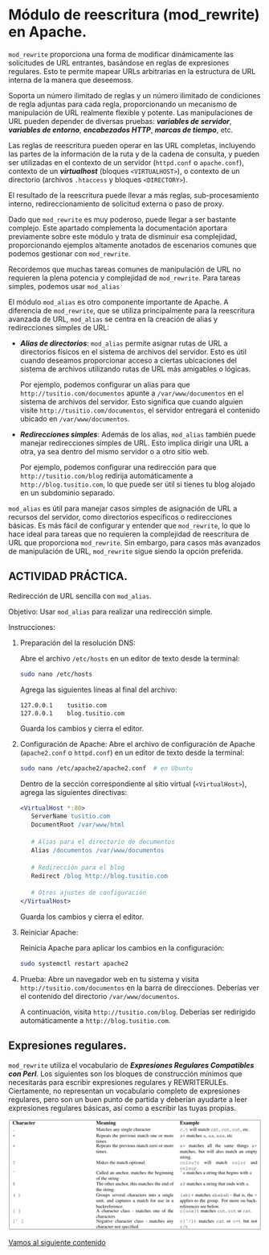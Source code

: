 # Módulo de reescritura (mod_rewrite) en Apache.


`mod_rewrite` proporciona una forma de modificar dinámicamente las solicitudes de URL entrantes, basándose en reglas de expresiones regulares. Esto te permite mapear URLs arbitrarias en la estructura de URL interna de la manera que deseemoss. 

Soporta un número ilimitado de reglas y un número ilimitado de condiciones de regla adjuntas para cada regla, proporcionando un mecanismo de manipulación de URL realmente flexible y potente. Las manipulaciones de URL pueden depender de diversas pruebas: ***variables de servidor***, ***variables de entorno***, ***encabezados HTTP***, ***marcas de tiempo***, etc.

Las reglas de reescritura pueden operar en las URL completas, incluyendo las partes de la información de la ruta y de la cadena de consulta, y pueden ser utilizadas en el contexto de un servidor (`httpd.conf` o `apache.conf`), contexto de un ***virtualhost*** (bloques `<VIRTUALHOST>`), o contexto de un directorio (archivos `.htaccess` y bloques `<DIRECTORY>`). 

El resultado de la reescritura puede llevar a más reglas, sub-procesamiento interno, redireccionamiento de solicitud externa o paso de proxy.

Dado que `mod_rewrite` es muy poderoso, puede llegar a ser bastante complejo. Este apartado complementa la documentación aportara previamente sobre este módulo y trata de disminuir esa complejidad, proporcionando ejemplos altamente anotados de escenarios comunes que podemos gestionar con `mod_rewrite`. 

Recordemos que muchas tareas comunes de manipulación de URL no requieren la plena potencia y complejidad de `mod_rewrite`. Para tareas simples, podemos usar `mod_alias` 

El módulo `mod_alias` es otro componente importante de Apache. A diferencia de `mod_rewrite`, que se utiliza principalmente para la reescritura avanzada de URL, `mod_alias` se centra en la creación de alias y redirecciones simples de URL:

- ***Alias de directorios***: `mod_alias` permite asignar rutas de URL a directorios físicos en el sistema de archivos del servidor. Esto es útil cuando deseamos proporcionar acceso a ciertas ubicaciones del sistema de archivos utilizando rutas de URL más amigables o lógicas.

   Por ejemplo, podemos configurar un alias para que `http://tusitio.com/documentos` apunte a `/var/www/documentos` en el sistema de archivos del servidor. Esto significa que cuando alguien visite `http://tusitio.com/documentos`, el servidor entregará el contenido ubicado en `/var/www/documentos`.

- ***Redirecciones simples***: Además de los alias, `mod_alias` también puede manejar redirecciones simples de URL. Esto implica dirigir una URL a otra, ya sea dentro del mismo servidor o a otro sitio web.

   Por ejemplo, podemos configurar una redirección para que `http://tusitio.com/blog` redirija automáticamente a `http://blog.tusitio.com`, lo que puede ser útil si tienes tu blog alojado en un subdominio separado.

`mod_alias` es útil para manejar casos simples de asignación de URL a recursos del servidor, como directorios específicos o redirecciones básicas. Es más fácil de configurar y entender que `mod_rewrite`, lo que lo hace ideal para tareas que no requieren la complejidad de reescritura de URL que proporciona `mod_rewrite`. Sin embargo, para casos más avanzados de manipulación de URL, `mod_rewrite` sigue siendo la opción preferida.

## ACTIVIDAD PRÁCTICA.

Redirección de URL sencilla con `mod_alias`.

Objetivo: Usar `mod_alias` para realizar una redirección simple.

Instrucciones:

1. Preparación del la resolución DNS:
  
   Abre el archivo `/etc/hosts` en un editor de texto desde la terminal:

   ```bash
   sudo nano /etc/hosts
   ```
   Agrega las siguientes líneas al final del archivo:

   ```plaintext
   127.0.0.1    tusitio.com
   127.0.0.1    blog.tusitio.com
   ```
   Guarda los cambios y cierra el editor.

2. Configuración de Apache:
   Abre el archivo de configuración de Apache (`apache2.conf` o `httpd.conf`) en un editor de texto desde la terminal:
   ```bash
   sudo nano /etc/apache2/apache2.conf  # en Ubuntu
   ```
   
   Dentro de la sección correspondiente al sitio virtual (`<VirtualHost>`), agrega las siguientes directivas:
   ```apache
   <VirtualHost *:80>
      ServerName tusitio.com
      DocumentRoot /var/www/html
      
      # Alias para el directorio de documentos
      Alias /documentos /var/www/documentos
      
      # Redirección para el blog
      Redirect /blog http://blog.tusitio.com
      
      # Otros ajustes de configuración
   </VirtualHost>
   ```
   Guarda los cambios y cierra el editor.

3. Reiniciar Apache:
   
   Reinicia Apache para aplicar los cambios en la configuración:

   ```bash
   sudo systemctl restart apache2
   ```

4. Prueba:
   Abre un navegador web en tu sistema y visita `http://tusitio.com/documentos` en la barra de direcciones. Deberías ver el contenido del directorio `/var/www/documentos`.
   
   A continuación, visita `http://tusitio.com/blog`. Deberías ser redirigido automáticamente a `http://blog.tusitio.com`.


## Expresiones regulares.

`mod_rewrite` utiliza el vocabulario de ***Expresiones Regulares Compatibles con Perl***. Los siguientes son los bloques de construcción mínimos que necesitarás para escribir expresiones regulares y REWRITERULEs. Ciertamente, no representan un vocabulario completo de expresiones regulares, pero son un buen punto de partida y deberían ayudarte a leer expresiones regulares básicas, así como a escribir las tuyas propias.

![Tabla](../img/20/202403281028.png)




[Vamos al siguiente contenido](./20-H.md)